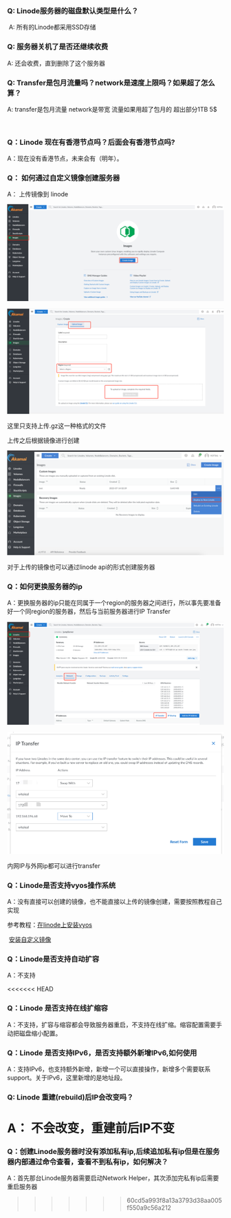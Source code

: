### Q: Linode服务器的磁盘默认类型是什么？

​       A: 所有的Linode都采用SSD存储



### Q: 服务器关机了是否还继续收费

A: 还会收费，直到删除了这个服务器



### Q: Transfer是包月流量吗？network是速度上限吗？如果超了怎么算？

A: transfer是包月流量 network是带宽 流量如果用超了包月的 超出部分1TB 5$

​	

### Q：Linode 现在有香港节点吗？后面会有香港节点吗?

A：现在没有香港节点，未来会有（明年）。



### Q： 如何通过自定义镜像创建服务器

A： 上传镜像到 linode

![image-20230713161044009](../picture/image-20230713161044009.png)

![image-20230713161236638](../picture/image-20230713161236638.png)

这里只支持上传.gz这一种格式的文件 



上传之后根据镜像进行创建

![image-20230714112610718](../picture/image-20230714112610718.png)

对于上传的镜像也可以通过linode api的形式创建服务器



### Q：如何更换服务器的ip

A：更换服务器的ip只能在同属于一个region的服务器之间进行，所以事先要准备好一个同region的服务器，然后与当前服务器进行IP Transfer

![image-20230814095403709](../picture/image-20230814095403709.png)

![image-20230814095948664](../picture/README.png)

内网IP与外网ip都可以进行transfer





### Q：Linode是否支持vyos操作系统

A：没有直接可以创建的镜像，也不能直接以上传的镜像创建，需要按照教程自己实现

参考教程：[在linode上安装vyos](https://www.linode.com/community/questions/18630/how-do-i-install-vyos-on-my-linode)

​					[安装自定义镜像](https://www.linode.com/docs/products/compute/compute-instances/guides/install-a-custom-distribution/)

### Q：Linode是否支持自动扩容

A：不支持

<<<<<<< HEAD
### Q：Linode 是否支持在线扩缩容

A：不支持，扩容与缩容都会导致服务器重启，不支持在线扩缩。缩容配置需要手动把磁盘缩小配置。



### Q：Linode 是否支持IPv6，是否支持额外新增IPv6,如何使用

A：支持IPv6，也支持额外新增，新增一个可以直接操作，新增多个需要联系support。关于IPv6，这里新增的是地址段。



### Q: Linode 重建(rebuild)后IP会改变吗？

A： 不会改变，重建前后IP不变
=======
### Q：创建Linode服务器时没有添加私有ip,后续追加私有ip但是在服务器内部通过命令查看，查看不到私有ip，如何解决？

A：首先那台Linode服务器需要启动Network Helper，其次添加完私有ip后需要重启服务器
>>>>>>> 60cd5a993f8a13a3793d38aa005f550a9c56a212
